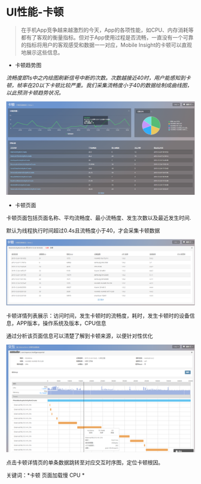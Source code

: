 # UI性能-卡顿

>在手机App竞争越来越激烈的今天，App的各项性能，如CPU、内存消耗等都有了客观的衡量指标。但对于App使用过程是否流畅，一直没有一个可靠的指标将用户的客观感受和数据一一对应，Mobile Insight的卡顿可以直观地展示这些信息。

* 卡顿趋势图

*流畅度即1s中之内绘图刷新信号中断的次数。次数越接近40时，用户能感知到卡顿，帧率在20以下卡顿比较严重。我们采集流畅度小于40的数据绘制成曲线图，以此预测卡顿趋势状况。*

![](slow.png)

* 卡顿页面

卡顿页面包括页面名称、平均流畅度、最小流畅度、发生次数以及最近发生时间.

默认为线程执行时间超过0.4s且流畅度小于40，才会采集卡顿数据

![](slow2.png)

卡顿详情列表展示：访问时间，发生卡顿时的流畅度，耗时，发生卡顿时的设备信息，APP版本，操作系统及版本，CPU信息

通过分析该页面信息可以清楚了解到卡顿来源，以便针对性优化

![](interactive3.png)

点击卡顿详情页的单条数据跳转至对应交互时序图，定位卡顿根因。


关键词：*卡顿 页面加载慢 CPU *
